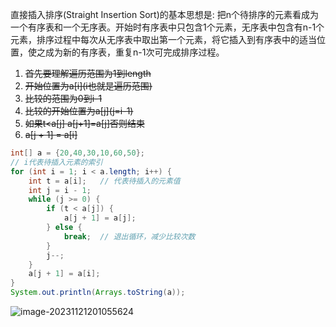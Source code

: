 直接插入排序(Straight Insertion Sort)的基本思想是: 把n个待排序的元素看成为一个有序表和一个无序表。开始时有序表中只包含1个元素，无序表中包含有n-1个元素，排序过程中每次从无序表中取出第一个元素，将它插入到有序表中的适当位置，使之成为新的有序表，重复n-1次可完成排序过程。



1. ~~首先要理解遍历范围为1到length~~
2. ~~开始位置为a\[i](i也就是遍历范围)~~
3. ~~比较的范围为0到i-1~~
4. ~~比较的开始位置为a\[j](j=i-1)~~
5. ~~如果t<a\[j] a\[j+1\]=a\[j\]否则结束~~
6. ~~a\[j + 1\] = a\[i\]~~


```java
int[] a = {20,40,30,10,60,50};
// i代表待插入元素的索引
for (int i = 1; i < a.length; i++) {
    int t = a[i];	// 代表待插入的元素值
    int j = i - 1;
    while (j >= 0) {
        if (t < a[j]) {
            a[j + 1] = a[j];
        } else {
            break;	// 退出循环，减少比较次数
        }
        j--;
    }
    a[j + 1] = a[i];
}
System.out.println(Arrays.toString(a));
```



![image-20231121201055624](https://gitee.com/ycfan/images/raw/master/img/image-20231121201055624.png)